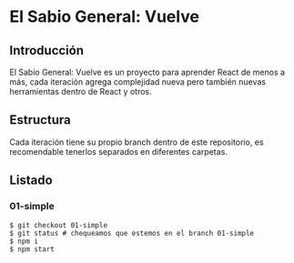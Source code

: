 # El Sabio General: Vuelve

## Introducción
El Sabio General: Vuelve es un proyecto para aprender React de menos a más, cada iteración agrega complejidad nueva
pero también nuevas herramientas dentro de React y otros.

## Estructura
Cada iteración tiene su propio branch dentro de este repositorio, es recomendable tenerlos separados en diferentes
carpetas.


## Listado

### 01-simple
```
$ git checkout 01-simple
$ git status # chequeamos que estemos en el branch 01-simple
$ npm i
$ npm start
```
